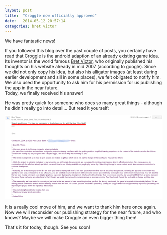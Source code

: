 ```yaml
---
layout: post
title:  "Croggle now officially approved"
date:   2014-05-12 20:57:14
categories: bret victor
---
```


We have fantastic news!

If you followed this blog over the past couple of posts, you certainly have read that Croggle is the android adaption of an already existing game idea.
Its inventor is the world famous [Bret Victor][bret], who originally published his thoughts on his website already in mid 2007 (according to google).
Since we did not only copy his idea, but also his alligator images (at least during earlier development and sill in some places), we felt obligated to notify him.
We also used the opportunity to ask him for his permission for us publishing the app in the near future.  
Today, we finally received his answer!

He was pretty quick for someone who does so many great things - although he didn't really go into detail...
But read it yourself:

![Screenshot of Bret's answer in my GMail inbox][screenshot]

It is a really cool move of him, and we want to thank him here once again.
Now we will reconsider our publishing strategy for the near future, and who knows?
Maybe we will make Croggle an even bigger thing then!

That's it for today, though.
See you soon!

[bret]: http://worrydream.com/
[screenshot]: /images/permission-bret.png

